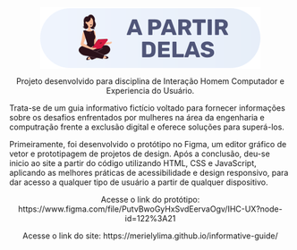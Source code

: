  <p align="center"> <img align="center" src="https://raw.githubusercontent.com/merielylima/UX-Design/a7fa7756d32b4c07b5593f390b3edfa6e7955929/img/Logo.svg"></p>

<p  align="center" >Projeto desenvolvido para disciplina de Interação Homem Computador e Experiencia do Usuário.</p>
<p> Trata-se de um guia informativo fictício voltado para fornecer informações sobre os desafios enfrentados por mulheres na área da engenharia e computração frente a exclusão digital e oferece soluções para superá-los. </p>
<p> Primeiramente, foi desenvolvido o protótipo no Figma, um editor gráfico de vetor e prototipagem de projetos de design. Após a conclusão, deu-se inicio ao site a partir do código utilizando HTML, CSS e JavaScript, aplicando as melhores práticas de acessibilidade e design responsivo, para dar acesso a qualquer tipo de usuário a partir de qualquer dispositivo.
<p align="center"> Acesse o link do protótipo: https://www.figma.com/file/PutvBwoGyHxSvdEervaOgv/IHC-UX?node-id=122%3A21 </p>
<p align="center"> Acesse o link do site: https://merielylima.github.io/informative-guide/</p> 

